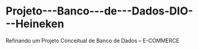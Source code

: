 # Projeto---Banco---de---Dados-DIO---Heineken
Refinando um Projeto Conceitual de Banco de Dados – E-COMMERCE
